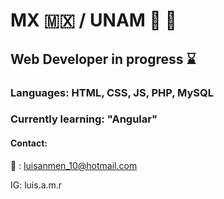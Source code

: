 # MX :mexico: / UNAM :yellow_heart: :blue_heart:

## Web Developer in progress :hourglass:

### Languages: HTML, CSS, JS, PHP, MySQL

### Currently learning: "Angular"

#### Contact:

:e-mail: : luisanmen_10@hotmail.com

IG: luis.a.m.r

<!--
**LuisAntMendoza/LuisAntMendoza** is a ✨ _special_ ✨ repository because its `README.md` (this file) appears on your GitHub profile.

Here are some ideas to get you started:

- 🔭 I’m currently working on ...
- 🌱 I’m currently learning ...
- 👯 I’m looking to collaborate on ...
- 🤔 I’m looking for help with ...
- 💬 Ask me about ...
- 📫 How to reach me: ...
- 😄 Pronouns: ...
- ⚡ Fun fact: ...
-->
